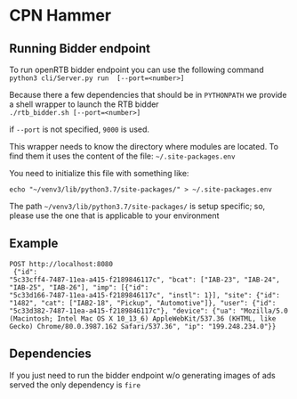 # CPN Hammer

## Running Bidder endpoint

To run openRTB bidder endpoint you can use the following command <br>
`python3 cli/Server.py run  [--port=<number>]`

Because there a few dependencies that should be in `PYTHONPATH` we provide a shell wrapper to launch the RTB bidder<br>
`./rtb_bidder.sh [--port=<number>]`

if `--port` is not specified, `9000` is used.

This wrapper needs to know the directory where modules are located. To find them it uses the content of the file:
`~/.site-packages.env`

You need to initialize this file with something like:<br>

`echo "~/venv3/lib/python3.7/site-packages/" > ~/.site-packages.env`

The path `~/venv3/lib/python3.7/site-packages/` is setup specific; so, please use the one that is applicable to your environment

## Example
`POST http://localhost:8080` <br>
<code>
{"id": "5c33cff4-7487-11ea-a415-f2189846117c", "bcat": ["IAB-23", "IAB-24", "IAB-25", "IAB-26"], "imp": [{"id": "5c33d166-7487-11ea-a415-f2189846117c", "instl": 1}], "site": {"id": "1482", "cat": ["IAB2-18", "Pickup", "Automotive"]}, "user": {"id": "5c33d382-7487-11ea-a415-f2189846117c"}, "device": {"ua": "Mozilla/5.0 (Macintosh; Intel Mac OS X 10_13_6) AppleWebKit/537.36 (KHTML, like Gecko) Chrome/80.0.3987.162 Safari/537.36", "ip": "199.248.234.0"}}
</code>

## Dependencies
If you just need to run the bidder endpoint w/o generating images of ads served the only dependency is `fire`
